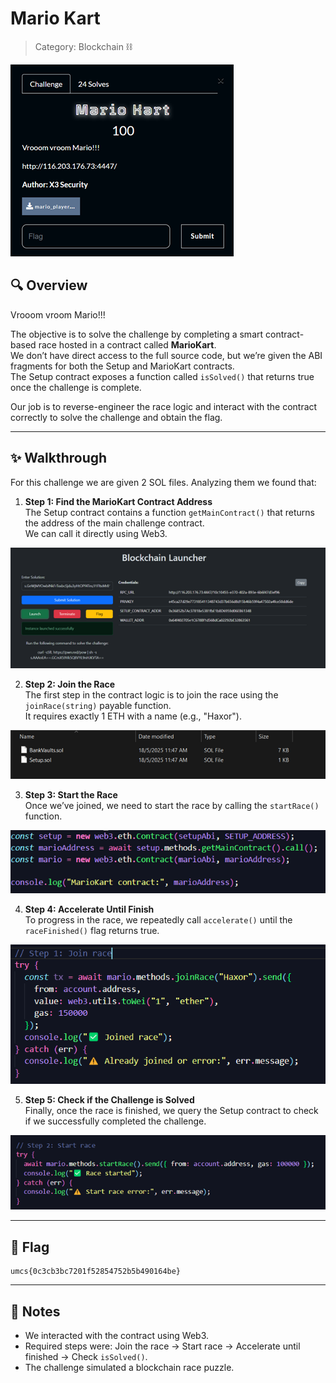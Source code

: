 # Mario Kart

> Category: Blockchain ⛓️

![img](question.png)

## 🔍 Overview

Vrooom vroom Mario!!!  

The objective is to solve the challenge by completing a smart contract-based race hosted in a contract called **MarioKart**.  
We don’t have direct access to the full source code, but we’re given the ABI fragments for both the Setup and MarioKart contracts.  
The Setup contract exposes a function called `isSolved()` that returns true once the challenge is complete.  

Our job is to reverse-engineer the race logic and interact with the contract correctly to solve the challenge and obtain the flag.

---

## ✨ Walkthrough

For this challenge we are given 2 SOL files. Analyzing them we found that:  

1. **Step 1: Find the MarioKart Contract Address**  
   The Setup contract contains a function `getMainContract()` that returns the address of the main challenge contract.  
   We can call it directly using Web3.

![img](picture1.png)

2. **Step 2: Join the Race**  
   The first step in the contract logic is to join the race using the `joinRace(string)` payable function.  
   It requires exactly 1 ETH with a name (e.g., "Haxor").  

![img](picture2.png)

3. **Step 3: Start the Race**  
   Once we’ve joined, we need to start the race by calling the `startRace()` function.  

![img](picture3.png)

4. **Step 4: Accelerate Until Finish**  
   To progress in the race, we repeatedly call `accelerate()` until the `raceFinished()` flag returns true.  

![img](picture4.png)

5. **Step 5: Check if the Challenge is Solved**  
   Finally, once the race is finished, we query the Setup contract to check if we successfully completed the challenge.  

![img](picture5.png)

---

## 🚩 Flag
```
umcs{0c3cb3bc7201f52854752b5b490164be}
```

---

## 📝 Notes
- We interacted with the contract using Web3.  
- Required steps were: Join the race → Start race → Accelerate until finished → Check `isSolved()`.  
- The challenge simulated a blockchain race puzzle.  
